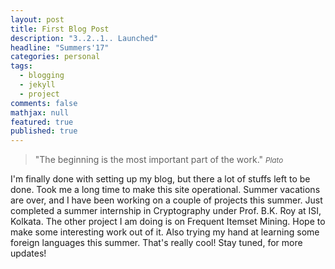 ```yaml
---
layout: post
title: First Blog Post
description: "3..2..1.. Launched"
headline: "Summers'17"
categories: personal
tags: 
  - blogging
  - jekyll
  - project
comments: false
mathjax: null
featured: true
published: true
---
```


>&quot;The beginning is the most important part of the work.&quot;
><small><cite title="Plato">Plato</cite></small>

I'm finally done with setting up my blog, but there a lot of stuffs left to be done. Took me a long time to make this site operational.
Summer vacations are over, and I have been working on a couple of projects this summer. Just completed a summer internship in Cryptography under Prof. B.K. Roy at ISI, Kolkata. The other project I am doing is on Frequent Itemset Mining. Hope to make some interesting work out of it. Also trying my hand at learning some foreign languages this summer. That's really cool!
Stay tuned, for more updates!
